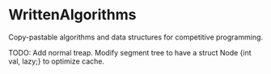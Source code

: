 # WrittenAlgorithms
Copy-pastable algorithms and data structures for competitive programming.

TODO:
Add normal treap.
Modify segment tree to have a struct Node {int val, lazy;} to optimize cache.

